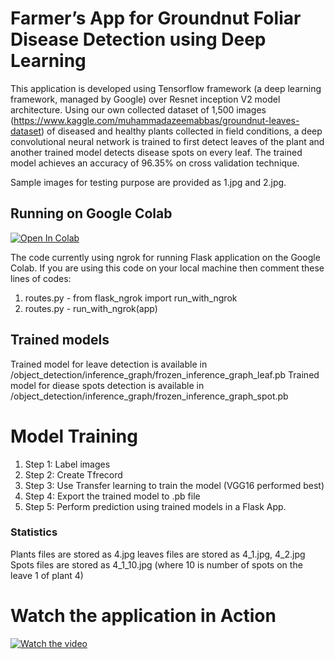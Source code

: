 # Farmer’s App for Groundnut Foliar Disease Detection using Deep Learning
This application is developed using Tensorflow framework (a deep learning framework, managed by Google) over Resnet inception V2 model architecture. Using our own collected dataset of 1,500 images (https://www.kaggle.com/muhammadazeemabbas/groundnut-leaves-dataset) of diseased and healthy plants collected in field conditions, a deep convolutional neural network is trained to first detect leaves of the plant and another trained model detects disease spots on every leaf. The trained model achieves an accuracy of 96.35% on cross validation technique.

Sample images for testing purpose are provided as 1.jpg and 2.jpg.

## Running on Google Colab

[![Open In Colab](https://colab.research.google.com/assets/colab-badge.svg)](https://colab.research.google.com/drive/1_qe9nRjAH35KgM4M3Gb4rcu5xmm7B5RY?usp=sharing)

The code currently using ngrok for running Flask application on the Google Colab. If you are using this code on your local machine then comment these lines of codes:
1. routes.py - from flask_ngrok import run_with_ngrok
2. routes.py - run_with_ngrok(app)

## Trained models

Trained model for leave detection is available in /object_detection/inference_graph/frozen_inference_graph_leaf.pb
Trained model for diease spots detection is available in /object_detection/inference_graph/frozen_inference_graph_spot.pb

# Model Training
1. Step 1: Label images
2. Step 2: Create Tfrecord
3. Step 3: Use Transfer learning to train the model (VGG16 performed best)
4. Step 4: Export the trained model to .pb file
5. Step 5: Perform prediction using trained models in a Flask App.

### Statistics
Plants files are stored as 4.jpg
leaves files are stored as 4_1.jpg, 4_2.jpg
Spots files are stored as 4_1_10.jpg (where 10 is number of spots on the leave 1 of plant 4)

# Watch the application in Action
[![Watch the video](https://static.toiimg.com/thumb/resizemode-4,msid-64590538,imgsize-318552,width-720/64590538.jpg)](https://youtu.be/J95sIcTsKAs)
